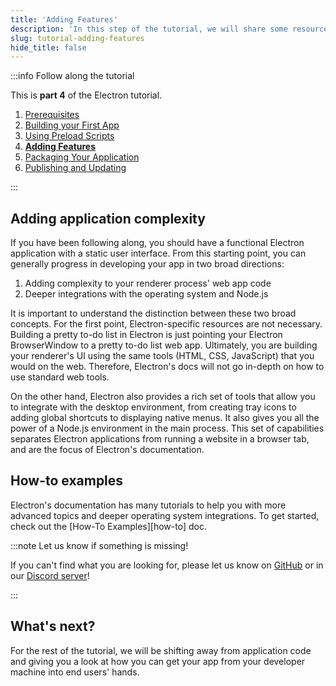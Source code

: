 ```yaml
---
title: 'Adding Features'
description: 'In this step of the tutorial, we will share some resources you should read to add features to your application'
slug: tutorial-adding-features
hide_title: false
---
```


:::info Follow along the tutorial

This is **part 4** of the Electron tutorial.

1. [Prerequisites][prerequisites]
1. [Building your First App][building your first app]
1. [Using Preload Scripts][preload]
1. **[Adding Features][features]**
1. [Packaging Your Application][packaging]
1. [Publishing and Updating][updates]

:::

## Adding application complexity

If you have been following along, you should have a functional Electron application
with a static user interface. From this starting point, you can generally progress
in developing your app in two broad directions:

1. Adding complexity to your renderer process' web app code
1. Deeper integrations with the operating system and Node.js

It is important to understand the distinction between these two broad concepts. For the
first point, Electron-specific resources are not necessary. Building a pretty to-do
list in Electron is just pointing your Electron BrowserWindow to a pretty
to-do list web app. Ultimately, you are building your renderer's UI using the same tools
(HTML, CSS, JavaScript) that you would on the web. Therefore, Electron's docs will
not go in-depth on how to use standard web tools.

On the other hand, Electron also provides a rich set of tools that allow
you to integrate with the desktop environment, from creating tray icons to adding
global shortcuts to displaying native menus. It also gives you all the power of a
Node.js environment in the main process. This set of capabilities separates
Electron applications from running a website in a browser tab, and are the
focus of Electron's documentation.

## How-to examples

Electron's documentation has many tutorials to help you with more advanced topics
and deeper operating system integrations. To get started, check out the
[How-To Examples][how-to] doc.

:::note Let us know if something is missing!

If you can't find what you are looking for, please let us know on [GitHub] or in
our [Discord server][discord]!

:::

## What's next?

For the rest of the tutorial, we will be shifting away from application code
and giving you a look at how you can get your app from your developer machine
into end users' hands.

<!-- Link labels -->

[discord]: https://discord.gg/electronjs
[github]: https://github.com/electron/electronjs.org-new/issues/new
[how to]: ./examples.md
[node-platform]: https://nodejs.org/api/process.html#process_process_platform

<!-- Tutorial links -->

[prerequisites]: tutorial-1-prerequisites.md
[building your first app]: tutorial-2-first-app.md
[preload]: tutorial-3-preload.md
[features]: tutorial-4-adding-features.md
[packaging]: tutorial-5-packaging.md
[updates]: tutorial-6-publishing-updating.md
